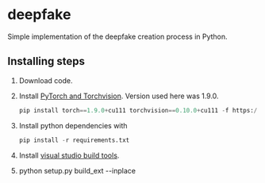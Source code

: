 # deepfake

Simple implementation of the deepfake creation process in Python.

## Installing steps

1. Download code.
2. Install [PyTorch and Torchvision](https://pytorch.org/). Version used here was 1.9.0.

    ```python
    pip install torch==1.9.0+cu111 torchvision==0.10.0+cu111 -f https://download.pytorch.org/whl/torch_stable.html
    ```

3. Install python dependencies with

    ```python
    pip install -r requirements.txt
    ```

4. Install [visual studio build tools](https://visualstudio.microsoft.com/downloads/#build-tools-for-visual-studio-2019).
5. python setup.py build_ext --inplace